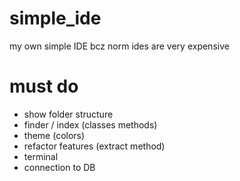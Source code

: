 # simple_ide
my own simple IDE bcz norm ides are very expensive

# must do
- show folder structure
- finder / index (classes methods)
- theme (colors)
- refactor features (extract method)
- terminal
- connection  to DB
